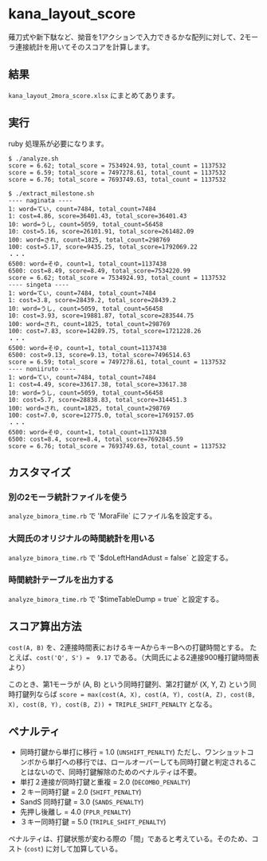 # kana_layout_score
薙刀式や新下駄など、拗音を1アクションで入力できるかな配列に対して、2モーラ連接統計を用いてそのスコアを計算します。

## 結果
`kana_layout_2mora_score.xlsx` にまとめてあります。

## 
## 実行
ruby 処理系が必要になります。

```
$ ./analyze.sh
score = 6.62; total_score = 7534924.93, total_count = 1137532
score = 6.59; total_score = 7497278.61, total_count = 1137532
score = 6.76; total_score = 7693749.63, total_count = 1137532
```

```
$ ./extract_milestone.sh
---- naginata ----
1: word=てい, count=7484, total_count=7484
1: cost=4.86, score=36401.43, total_score=36401.43
10: word=うし, count=5059, total_count=56458
10: cost=5.16, score=26101.91, total_score=261482.09
100: word=され, count=1825, total_count=298769
100: cost=5.17, score=9435.25, total_score=1792069.22
・・・
6500: word=そゆ, count=1, total_count=1137438
6500: cost=8.49, score=8.49, total_score=7534220.99
score = 6.62; total_score = 7534924.93, total_count = 1137532
---- singeta ----
1: word=てい, count=7484, total_count=7484
1: cost=3.8, score=28439.2, total_score=28439.2
10: word=うし, count=5059, total_count=56458
10: cost=3.93, score=19881.87, total_score=283544.75
100: word=され, count=1825, total_count=298769
100: cost=7.83, score=14289.75, total_score=1721228.26
・・・
6500: word=そゆ, count=1, total_count=1137438
6500: cost=9.13, score=9.13, total_score=7496514.63
score = 6.59; total_score = 7497278.61, total_count = 1137532
---- noniiruto ----
1: word=てい, count=7484, total_count=7484
1: cost=4.49, score=33617.38, total_score=33617.38
10: word=うし, count=5059, total_count=56458
10: cost=5.7, score=28838.83, total_score=314451.3
100: word=され, count=1825, total_count=298769
100: cost=7.0, score=12775.0, total_score=1769157.05
・・・
6500: word=そゆ, count=1, total_count=1137438
6500: cost=8.4, score=8.4, total_score=7692845.59
score = 6.76; total_score = 7693749.63, total_count = 1137532
```

## カスタマイズ
### 別の2モーラ統計ファイルを使う
`analyze_bimora_time.rb` で 'MoraFile` にファイル名を設定する。

### 大岡氏のオリジナルの時間統計を用いる
`analyze_bimora_time.rb` で '$doLeftHandAdust = false` と設定する。

### 時間統計テーブルを出力する
`analyze_bimora_time.rb` で '$timeTableDump = true` と設定する。

## スコア算出方法
`cost(A, B)` を、2連接時間表におけるキーAからキーBへの打鍵時間とする。
たとえば、`cost('Q', S') =  9.17` である。（大岡氏による2連接900種打鍵時間表より）

このとき、第1モーラが (A, B) という同時打鍵列、第2打鍵が (X, Y, Z) という同時打鍵列ならば
`score = max(cost(A, X), cost(A, Y), cost(A, Z), cost(B, X), cost(B, Y), cost(B, Z)) + TRIPLE_SHIFT_PENALTY` となる。

## ペナルティ
- 同時打鍵から単打に移行 = 1.0 (`UNSHIFT_PENALTY`)
  ただし、ワンショットコンボから単打への移行では、ロールオーバーしても同時打鍵と判定されることはないので、同時打鍵解除のためのペナルティは不要。
- 単打２連接が同時打鍵と重複 = 2.0 (`DECOMBO_PENALTY`)
- ２キー同時打鍵 = 2.0 (`SHIFT_PENALTY`)
- SandS 同時打鍵 = 3.0 (`SANDS_PENALTY`)
- 先押し後離し = 4.0 (`FPLR_PENALTY`)
- ３キー同時打鍵 = 5.0 (`TRIPLE_SHIFT_PENALTY`)

ペナルティは、打鍵状態が変わる際の「間」であると考えている。そのため、コスト (`cost`) に対して加算している。
